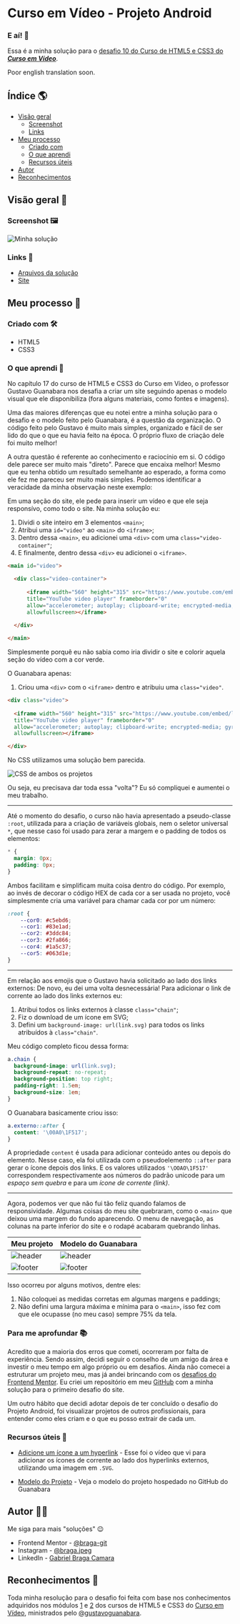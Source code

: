 # Curso em Vídeo - Projeto Android

### E aí! :call_me_hand:	

Essa é a minha solução para o [desafio 10 do Curso de HTML5 e CSS3 do ***Curso em Vídeo***](https://github.com/gustavoguanabara/html-css/blob/master/desafios/modulo-02/d010/desafio-android.pdf). 

Poor english translation soon. 

## Índice :earth_americas:

- [Visão geral](#visão-geral-bookmark_tabs)
  - [Screenshot](#screenshot-framed_picture)
  - [Links](#links-link)
- [Meu processo](#meu-processo-footprints)
  - [Criado com](#criado-com-hammer_and_wrench)
  - [O que aprendi](#o-que-aprendi-brain)
  - [Recursos úteis](#recursos-úteis-mag_right)
- [Autor](#autor-raising_hand_man)
- [Reconhecimentos](#reconhecimentos-pray)

## Visão geral :bookmark_tabs:

### Screenshot :framed_picture:

![Minha solução](https://github.com/braga-git/projeto-android/blob/main/imagens/projeto-android.png)

### Links :link:

- [Arquivos da solução](https://github.com/braga-git/projeto-android)
- [Site](https://braga-git.github.io/projeto-android/)

## Meu processo :footprints: 

### Criado com :hammer_and_wrench:

- HTML5
- CSS3

### O que aprendi :brain:

No capítulo 17 do curso de HTML5 e CSS3 do Curso em Vídeo, o professor Gustavo Guanabara nos desafia a criar um site seguindo apenas o modelo visual que ele disponibiliza (fora alguns materiais, como fontes e imagens).

Uma das maiores diferenças que eu notei entre a minha solução para o desafio e o modelo feito pelo Guanabara, é a questão da organização. O código feito pelo Gustavo é muito mais simples, organizado e fácil de ser lido do que o que eu havia feito na época. O próprio fluxo de criação dele foi muito melhor! 

A outra questão é referente ao conhecimento e raciocínio em si. O código dele parece ser muito mais "direto". Parece que encaixa melhor! Mesmo que eu tenha obtido um resultado semelhante ao esperado, a forma como ele fez me pareceu ser muito mais simples. Podemos identificar a veracidade da minha observação neste exemplo:

Em uma seção do site, ele pede para inserir um vídeo e que ele seja responsívo, como todo o site. Na minha solução eu: 

1. Dividi o site inteiro em 3 elementos `<main>`; 
2. Atribui uma `id="video"` ao `<main>` do `<iframe>`;
3. Dentro dessa `<main>`, eu adicionei uma `<div>` com uma `class="video-container"`;
4. E finalmente, dentro dessa `<div>` eu adicionei o `<iframe>`.

```html
<main id="video">

  <div class="video-container">
    
      <iframe width="560" height="315" src="https://www.youtube.com/embed/l2UDgpLz20M" 
      title="YouTube video player" frameborder="0" 
      allow="accelerometer; autoplay; clipboard-write; encrypted-media; gyroscope; picture-in-picture" 
      allowfullscreen></iframe>
  
  </div>

</main>
```

Simplesmente porquê eu não sabia como iria dividir o site e colorir aquela seção do vídeo com a cor verde.

O Guanabara apenas:

1. Criou uma `<div>` com o `<iframe>` dentro e atribuiu uma `class="video"`.

```html
<div class="video">
  
  <iframe width="560" height="315" src="https://www.youtube.com/embed/l2UDgpLz20M" 
  title="YouTube video player" frameborder="0" 
  allow="accelerometer; autoplay; clipboard-write; encrypted-media; gyroscope; picture-in-picture" 
  allowfullscreen></iframe>

</div>
```

No CSS utilizamos uma solução bem parecida. 

![CSS de ambos os projetos](https://github.com/braga-git/projeto-android/blob/main/imagens/screenshot-css.png)

Ou seja, eu precisava dar toda essa "volta"? Eu só compliquei e aumentei o meu trabalho.

---

Até o momento do desafio, o curso não havia apresentado a pseudo-classe `:root`, utilizada para a criação de variáveis globais, nem o seletor universal `*`, que nesse caso foi usado para zerar a margem e o padding de todos os elementos:

```css
* {
  margin: 0px;
  padding: 0px;
}
```

Ambos facilitam e simplificam muita coisa dentro do código. Por exemplo, ao invés de decorar o código HEX de cada cor a ser usada no projeto, você simplesmente cria uma variável para chamar cada cor por um número:

```css
:root {
    --cor0: #c5ebd6;
    --cor1: #83e1ad;
    --cor2: #3ddc84;
    --cor3: #2fa866;
    --cor4: #1a5c37;
    --cor5: #063d1e;
}
```

---

Em relação aos emojis que o Gustavo havia solicitado ao lado dos links externos: De novo, eu dei uma volta desnecessária! Para adicionar o link de corrente ao lado dos links externos eu:

1. Atribui todos os links externos à classe `class="chain"`;
2. Fiz o download de um ícone em SVG;
3. Defini um `background-image: url(link.svg)` para todos os links atribuídos à `class="chain"`.

Meu código completo ficou dessa forma:

```css
a.chain {
  background-image: url(link.svg);
  background-repeat: no-repeat;
  background-position: top right;
  padding-right: 1.5em;
  background-size: 1em;
}
```

O Guanabara basicamente criou isso:

```css
a.externo::after {
  content: '\00A0\1F517';
}
```

A propriedade `content` é usada para adicionar conteúdo antes ou depois do elemento. Nesse caso, ela foi utilizada com o pseudoelemento `::after` para gerar o ícone depois dos links. E os valores utilizados `'\OOAO\1F517'` correspondem respectivamente aos números do padrão unicode para um *espaço sem quebra* e para um *ícone de corrente (link)*.

---

Agora, podemos ver que não fui tão feliz quando falamos de responsividade. Algumas coisas do meu site quebraram, como o `<main>` que deixou uma margem do fundo aparecendo. O menu de navegação, as colunas na parte inferior do site e o rodapé acabaram quebrando linhas.

| Meu projeto                                                                                | Modelo do Guanabara |
| -----------                                                                                | -----------         |
|![header](https://github.com/braga-git/projeto-android/blob/main/imagens/header-braga.jpeg) |![header](https://github.com/braga-git/projeto-android/blob/main/imagens/header-guanabara.jpeg)|
|![footer](https://github.com/braga-git/projeto-android/blob/main/imagens/footer-braga.jpeg) |![footer](https://github.com/braga-git/projeto-android/blob/main/imagens/footer-guanabara.jpeg)|

Isso ocorreu por alguns motivos, dentre eles:
1. Não coloquei as medidas corretas em algumas margens e paddings;
2. Não defini uma largura máxima e mínima para o `<main>`, isso fez com que ele ocupasse (no meu caso) sempre 75% da tela.

### Para me aprofundar :books:

Acredito que a maioria dos erros que cometi, ocorreram por falta de experiência. Sendo assim, decidi seguir o conselho de um amigo da área e investir o meu tempo em algo próprio ou em desafios. Ainda não comecei a estruturar um projeto meu, mas já andei brincando com os [desafios do Frontend Mentor](https://www.frontendmentor.io/challenges). Eu criei um repositório em meu [GitHub](https://github.com/braga-git/frontendmentor-qrcode-component) com a minha solução para o primeiro desafio do site.

Um outro hábito que decidi adotar depois de ter concluído o desafio do Projeto Android, foi visualizar projetos de outros profissionais, para entender como eles criam e o que eu posso extrair de cada um.

### Recursos úteis :mag_right:

- [Adicione um ícone a um hyperlink](https://www.youtube.com/watch?v=YJ1XUEy3oHw) - Esse foi o vídeo que vi para adicionar os ícones de corrente ao lado dos hyperlinks externos, utilizando uma imagem em `.SVG`.

- [Modelo do Projeto](https://professorguanabara.github.io/projeto-android/) - Veja o modelo do projeto hospedado no GitHub do Guanabara 

## Autor :raising_hand_man:

Me siga para mais "soluções" :wink: 

- Frontend Mentor - [@braga-git](https://www.frontendmentor.io/profile/braga-git)
- Instagram - [@braga.jpeg](https://www.instagram.com/braga.jpeg/)
- LinkedIn - [Gabriel Braga Camara](https://www.linkedin.com/in/gabrielbragacamara/)

## Reconhecimentos :pray:

Toda minha resolução para o desafio foi feita com base nos conhecimentos adquiridos nos módulos [1](https://www.cursoemvideo.com/curso/html5-css3-modulo1/) e [2](https://www.cursoemvideo.com/curso/curso-html5-e-css3-modulo-2-de-5-40-horas/) dos cursos de HTML5 e CSS3 do [Curso em Vídeo](https://www.cursoemvideo.com/cursos/), ministrados pelo [@gustavoguanabara](https://github.com/gustavoguanabara). 
